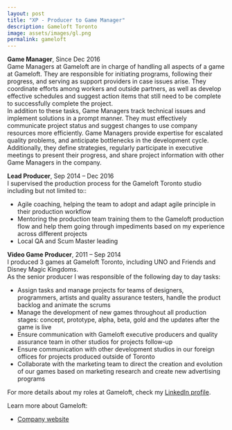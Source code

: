 ```yaml
---
layout: post
title: "XP - Producer to Game Manager"
description: Gameloft Toronto
image: assets/images/gl.png
permalink: gameloft
---
```


**Game Manager**, Since Dec 2016
<br>Game Managers at Gameloft are in charge of handling all aspects of a game at Gameloft. They are responsible for initiating programs, following their progress, and serving as support providers in case issues arise. They coordinate efforts among workers and outside partners, as well as develop effective schedules and suggest action items that still need to be complete to successfully complete the project.
<br>In addition to these tasks, Game Managers track technical issues and implement solutions in a prompt manner. They must effectively communicate project status and suggest changes to use company resources more efficiently. Game Managers provide expertise for escalated quality problems, and anticipate bottlenecks in the development cycle. Additionally, they define strategies, regularly participate in executive meetings to present their progress, and share project information with other Game Managers in the company.

**Lead Producer**, Sep 2014 – Dec 2016
<br>I supervised the production process for the Gameloft Toronto studio including but not limited to::
* Agile coaching, helping the team to adopt and adapt agile principle in their production workflow
* Mentoring the production team training them to the Gameloft production flow and help them going through impediments based on my experience across different projects
* Local QA and Scum Master leading

**Video Game Producer**, 2011 – Sep 2014
<br>I produced 3 games at Gameloft Toronto, including UNO and Friends and Disney Magic Kingdoms.
<br>As the senior producer I was responsible of the following day to day tasks:
* Assign tasks and manage projects for teams of designers, programmers, artists and quality assurance testers, handle the product backlog and animate the scrums
* Manage the development of new games throughout all production stages: concept, prototype, alpha, beta, gold and the updates after the game is live
* Ensure communication with Gameloft executive producers and quality assurance team in other studios for projects follow-up 
* Ensure communication with other development studios in our foreign offices for projects produced outside of Toronto 
* Collaborate with the marketing team to direct the creation and evolution of our games based on marketing research and create new advertising programs

For more details about my roles at Gameloft, check my <A href="https://www.linkedin.com/in/christophebenoist/" target="_blank">LinkedIn profile</A>.

Learn more about Gameloft:
* <a href="https://www.gameloft.com/" target="_blank">Company website</a>